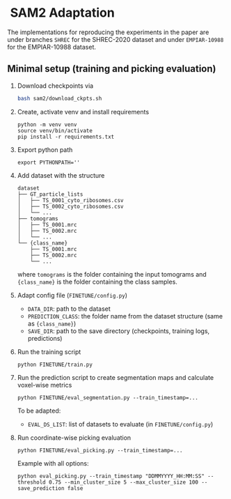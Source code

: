 #  SAM2 Adaptation
The implementations for reproducing the experiments in the paper are under branches `SHREC` for the SHREC-2020 dataset and under `EMPIAR-10988` for the EMPIAR-10988 dataset.

## Minimal setup (training and picking evaluation)


1. Download checkpoints via
    ```bash
    bash sam2/download_ckpts.sh
    ```
2. Create, activate venv and install requirements
    ```
    python -m venv venv
    source venv/bin/activate
    pip install -r requirements.txt
    ```
3. Export python path
    ```
    export PYTHONPATH=''
    ```
3. Add dataset with the structure
    ```
    dataset
    ├── GT_particle_lists
    │   ├── TS_0001_cyto_ribosomes.csv
    │   ├── TS_0002_cyto_ribosomes.csv
    │   └── ...
    ├── tomograms
    │   ├── TS_0001.mrc
    │   ├── TS_0002.mrc
    │   └── ...
    └── {class_name}
        ├── TS_0001.mrc
        ├── TS_0002.mrc
        └── ...
    ```
    where `tomograms` is the folder containing the input tomograms and `{class_name}` is the folder containing the class samples.

4. Adapt config file (`FINETUNE/config.py`)
    - `DATA_DIR`: path to the dataset
    - `PREDICTION_CLASS`: the folder name from the dataset structure (same as `{class_name}`)
    - `SAVE_DIR`: path to the save directory (checkpoints, training logs, predictions)
    
5. Run the training script
    ```
    python FINETUNE/train.py
    ```
6. Run the prediction script to create segmentation maps and calculate voxel-wise metrics
    ```
    python FINETUNE/eval_segmentation.py --train_timestamp=...
    ```
    To be adapted:
    - `EVAL_DS_LIST`: list of datasets to evaluate (in `FINETUNE/config.py`)
7. Run coordinate-wise picking evaluation
    ```
    python FINETUNE/eval_picking.py --train_timestamp=...
    ```
    Example with all options:
    ```
    python eval_picking.py --train_timestamp "DDMMYYYY_HH:MM:SS" --threshold 0.75 --min_cluster_size 5 --max_cluster_size 100 --save_prediction false
    ```
